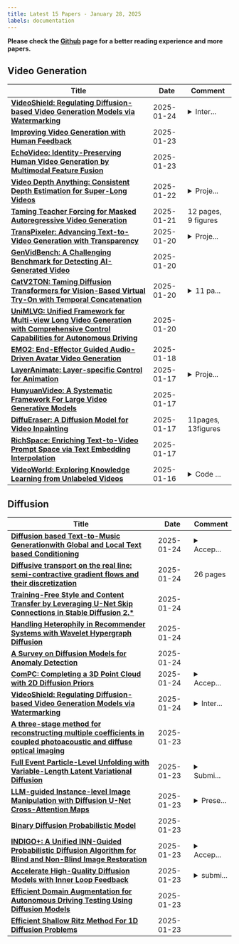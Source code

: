 ```yaml
---
title: Latest 15 Papers - January 28, 2025
labels: documentation
---
```

**Please check the [Github](https://github.com/zezhishao/MTS_Daily_ArXiv) page for a better reading experience and more papers.**

## Video Generation
| **Title** | **Date** | **Comment** |
| --- | --- | --- |
| **[VideoShield: Regulating Diffusion-based Video Generation Models via Watermarking](http://arxiv.org/abs/2501.14195v1)** | 2025-01-24 | <details><summary>Inter...</summary><p>International Conference on Learning Representations (ICLR) 2025</p></details> |
| **[Improving Video Generation with Human Feedback](http://arxiv.org/abs/2501.13918v1)** | 2025-01-23 |  |
| **[EchoVideo: Identity-Preserving Human Video Generation by Multimodal Feature Fusion](http://arxiv.org/abs/2501.13452v1)** | 2025-01-23 |  |
| **[Video Depth Anything: Consistent Depth Estimation for Super-Long Videos](http://arxiv.org/abs/2501.12375v2)** | 2025-01-22 | <details><summary>Proje...</summary><p>Project page: https://videodepthanything.github.io/</p></details> |
| **[Taming Teacher Forcing for Masked Autoregressive Video Generation](http://arxiv.org/abs/2501.12389v1)** | 2025-01-21 | 12 pages, 9 figures |
| **[TransPixeler: Advancing Text-to-Video Generation with Transparency](http://arxiv.org/abs/2501.03006v2)** | 2025-01-20 | <details><summary>Proje...</summary><p>Project page: https://wileewang.github.io/TransPixar/</p></details> |
| **[GenVidBench: A Challenging Benchmark for Detecting AI-Generated Video](http://arxiv.org/abs/2501.11340v1)** | 2025-01-20 |  |
| **[CatV2TON: Taming Diffusion Transformers for Vision-Based Virtual Try-On with Temporal Concatenation](http://arxiv.org/abs/2501.11325v1)** | 2025-01-20 | <details><summary>11 pa...</summary><p>11 pages, 8 figures, 5 tables</p></details> |
| **[UniMLVG: Unified Framework for Multi-view Long Video Generation with Comprehensive Control Capabilities for Autonomous Driving](http://arxiv.org/abs/2412.04842v2)** | 2025-01-20 |  |
| **[EMO2: End-Effector Guided Audio-Driven Avatar Video Generation](http://arxiv.org/abs/2501.10687v1)** | 2025-01-18 |  |
| **[LayerAnimate: Layer-specific Control for Animation](http://arxiv.org/abs/2501.08295v2)** | 2025-01-17 | <details><summary>Proje...</summary><p>Project page: https://layeranimate.github.io</p></details> |
| **[HunyuanVideo: A Systematic Framework For Large Video Generative Models](http://arxiv.org/abs/2412.03603v4)** | 2025-01-17 |  |
| **[DiffuEraser: A Diffusion Model for Video Inpainting](http://arxiv.org/abs/2501.10018v1)** | 2025-01-17 | 11pages, 13figures |
| **[RichSpace: Enriching Text-to-Video Prompt Space via Text Embedding Interpolation](http://arxiv.org/abs/2501.09982v1)** | 2025-01-17 |  |
| **[VideoWorld: Exploring Knowledge Learning from Unlabeled Videos](http://arxiv.org/abs/2501.09781v1)** | 2025-01-16 | <details><summary>Code ...</summary><p>Code and models are released at: https://maverickren.github.io/VideoWorld.github.io/</p></details> |

## Diffusion
| **Title** | **Date** | **Comment** |
| --- | --- | --- |
| **[Diffusion based Text-to-Music Generationwith Global and Local Text based Conditioning](http://arxiv.org/abs/2501.14680v1)** | 2025-01-24 | <details><summary>Accep...</summary><p>Accepted at ICASSP 2025</p></details> |
| **[Diffusive transport on the real line: semi-contractive gradient flows and their discretization](http://arxiv.org/abs/2501.14527v1)** | 2025-01-24 | 26 pages |
| **[Training-Free Style and Content Transfer by Leveraging U-Net Skip Connections in Stable Diffusion 2.*](http://arxiv.org/abs/2501.14524v1)** | 2025-01-24 |  |
| **[Handling Heterophily in Recommender Systems with Wavelet Hypergraph Diffusion](http://arxiv.org/abs/2501.14399v1)** | 2025-01-24 |  |
| **[A Survey on Diffusion Models for Anomaly Detection](http://arxiv.org/abs/2501.11430v3)** | 2025-01-24 |  |
| **[ComPC: Completing a 3D Point Cloud with 2D Diffusion Priors](http://arxiv.org/abs/2404.06814v2)** | 2025-01-24 | <details><summary>Accep...</summary><p>Accepted by ICLR 2025</p></details> |
| **[VideoShield: Regulating Diffusion-based Video Generation Models via Watermarking](http://arxiv.org/abs/2501.14195v1)** | 2025-01-24 | <details><summary>Inter...</summary><p>International Conference on Learning Representations (ICLR) 2025</p></details> |
| **[A three-stage method for reconstructing multiple coefficients in coupled photoacoustic and diffuse optical imaging](http://arxiv.org/abs/2408.03496v3)** | 2025-01-23 |  |
| **[Full Event Particle-Level Unfolding with Variable-Length Latent Variational Diffusion](http://arxiv.org/abs/2404.14332v3)** | 2025-01-23 | <details><summary>Submi...</summary><p>Submission to SciPost</p></details> |
| **[LLM-guided Instance-level Image Manipulation with Diffusion U-Net Cross-Attention Maps](http://arxiv.org/abs/2501.14046v1)** | 2025-01-23 | <details><summary>Prese...</summary><p>Presented at BMVC 2024</p></details> |
| **[Binary Diffusion Probabilistic Model](http://arxiv.org/abs/2501.13915v1)** | 2025-01-23 |  |
| **[INDIGO+: A Unified INN-Guided Probabilistic Diffusion Algorithm for Blind and Non-Blind Image Restoration](http://arxiv.org/abs/2501.14014v1)** | 2025-01-23 | <details><summary>Accep...</summary><p>Accepted by IEEE Journal of Selected Topics in Signal Processing (JSTSP)</p></details> |
| **[Accelerate High-Quality Diffusion Models with Inner Loop Feedback](http://arxiv.org/abs/2501.13107v2)** | 2025-01-23 | <details><summary>submi...</summary><p>submission currently under review; 20 pages, 17 figures, 6 tables</p></details> |
| **[Efficient Domain Augmentation for Autonomous Driving Testing Using Diffusion Models](http://arxiv.org/abs/2409.13661v2)** | 2025-01-23 |  |
| **[Efficient Shallow Ritz Method For 1D Diffusion Problems](http://arxiv.org/abs/2404.17750v2)** | 2025-01-23 |  |


